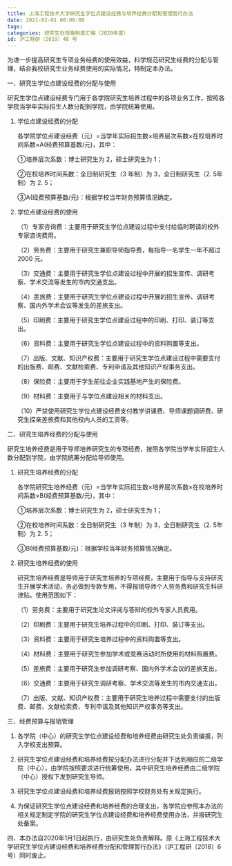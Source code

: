 ```yaml
---
title: 上海工程技术大学研究生学位点建设经费与培养经费分配和管理暂行办法
date: 2021-02-01 00:00:00
tags: 
categories: 研究生处规章制度汇编（2020年度）
id: 沪工程研〔2019〕48 号
---
```


为进一步提高研究生专项业务经费的使用效益，科学规范研究生经费的分配与管理，结合我校研究生业务经费使用的实际情况，特制定本办法。

一、研究生学位点建设经费的分配与使用

研究生学位点建设经费专门用于各学院研究生培养过程中的各项业务工作，按照各学院当学年实际招生人数分配到学院，由学院统筹使用。

1. 学位点建设经费的分配

   各学院学位点建设经费（元）=当学年实际招生数×培养层次系数×在校培养时间系数×A(经费预算基数/元)，其中：

   ①培养层次系数：博士研究生为 2，硕士研究生为 1；

   ②在校培养时间系数：全日制研究生（3 年制）为 3，全日制研究生（2. 5年制）为 2. 5；

   ③A(经费预算基数/元)：根据学校当年财务预算情况确定。

2. 学位点建设经费的使用

   （1）专家咨询费：主要用于研究生学位点建设过程中支付给临时聘请的校外专家咨询费用。

   （2）劳务费：主要用于研究生兼职导师指导费，每指导一名学生一年不超过 2000 元。

   （3）交通费：主要用于研究生学位点建设过程中开展的招生宣传、调研考察、学术交流等发生的市内交通支出。

   （4）差旅费：主要用于研究生学位点建设过程中开展的招生宣传、调研考察、国内外学术会议等发生的差旅支出。

   （5）印刷费：主要用于研究生学位点建设过程中的印刷、打印、装订等支出。

   （6）资料费：主要用于研究生学位点建设过程中的资料购置等支出。

   （7）出版、文献、知识产权费：主要用于研究生学位点建设过程中需要支付的出版费、邮费、文献检索费、专利申请及其他知识产权事务支出。

   （8）保险费：主要用于学生前往企业实践基地产生的保险费。

   （9）材料费：主要用于与学位点建设相关的材料支出。

   （10）严禁使用研究生学位点建设经费支付教学讲课费、导师课题调研费、研究生探亲差旅费和其他校内人员的工资等。

二、研究生培养经费的分配与使用

研究生培养经费是用于导师培养研究生的专项经费，按照各学院当学年实际招生人数分配到学院，由学院统筹分配给导师使用。

1. 研究生培养经费的分配

   各学院研究生培养经费（元）=当学年实际招生数×培养层次系数×在校培养时间系数×B(经费预算基数/元)，其中：

   ①培养层次系数：博士研究生为 2，硕士研究生为 1；

   ②在校培养时间系数：全日制研究生（3 年制）为 3，全日制研究生（2. 5年制）为 2. 5；

   ③B(经费预算基数/元)：根据学校当年财务预算情况确定。

2. 研究生培养经费的使用

   研究生培养经费是导师用于研究生培养的专项经费，主要用于指导与支持研究生开展学术活动，务必做到专款专用，不得报销导师个人劳务费和研究生科研津贴。使用范围如下：

   （1）劳务费：主要用于研究生论文评阅与答辩的校外专家人员费用。

   （2）印刷费：主要用于研究生培养过程中的印刷、打印、装订等支出。

   （3）资料费：主要用于研究生培养过程中的资料购置等支出。

   （4）材料费：主要用于研究生参加学术或竞赛活动时所使用的材料购置费。

   （5）差旅费：主要用于研究生参加调研考察、国内外学术会议的差旅支出。

   （6）交通费：主要用于研究生调研考察、学术交流等发生的市内交通支出。

   （7）出版、文献、知识产权费：主要用于研究生培养过程中需要支付的出版费、邮费、文献检索费、专利申请及其他知识产权事务等支出。

三、经费预算与报销管理

1. 各学院（中心）的研究生学位点建设经费和培养经费由研究生处负责编报，列入学校支出预算。

2. 研究生学位点建设经费和培养经费按分配办法进行分配并下达到相应的二级学院（中心），由学院按照要求进行统筹使用，其中研究生培养经费由二级学院（中心）授权下发到研究生导师。

3. 研究生学位点建设经费和培养经费报销按照学校财务处有关规定执行。

4. 为保证研究生学位点建设经费和培养经费的合理支出，各学院应参照本办法的相关规定制定学院的研究生学位点建设经费和培养经费使用办法，并报研究生处备案。

四、本办法自2020年1月1日起执行，由研究生处负责解释。原《上海工程技术大学研究生学位点建设经费和培养经费分配和管理暂行办法》（沪工程研〔2018〕6号）同时废止。
